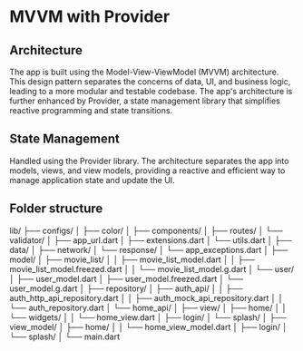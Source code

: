 # MVVM with Provider

## Architecture

The app is built using the Model-View-ViewModel (MVVM) architecture. This design pattern separates the concerns of data, UI, and business logic, leading to a more modular and testable codebase. The app's architecture is further enhanced by Provider, a state management library that simplifies reactive programming and state transitions.

## State Management

Handled using the Provider library. The architecture separates the app into models, views, and view models, providing a reactive and efficient way to manage application state and update the UI.

## Folder structure

lib/
├── configs/
│   ├── color/
│   ├── components/
│   ├── routes/
│   └── validator/
│       ├── app_url.dart
│       ├── extensions.dart
│       └── utils.dart
│
├── data/
│   ├── network/
│   └── response/
│       └── app_exceptions.dart
│
├── model/
│   ├── movie_list/
│   │   ├── movie_list_model.dart
│   │   ├── movie_list_model.freezed.dart
│   │   └── movie_list_model.g.dart
│   └── user/
│       ├── user_model.dart
│       ├── user_model.freezed.dart
│       └── user_model.g.dart
│
├── repository/
│   ├── auth_api/
│   │   ├── auth_http_api_repository.dart
│   │   ├── auth_mock_api_repository.dart
│   │   └── auth_repository.dart
│   └── home_api/
│
├── view/
│   ├── home/
│   │   └── widgets/
│   │       └── home_view.dart
│   ├── login/
│   └── splash/
│
├── view_model/
│   ├── home/
│   │   └── home_view_model.dart
│   ├── login/
│   └── splash/
│
└── main.dart




